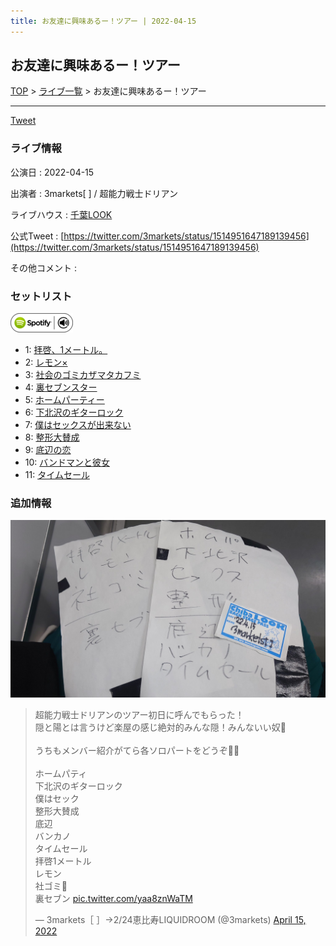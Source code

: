 ```yaml
---
title: お友達に興味あるー！ツアー | 2022-04-15
---
```

## お友達に興味あるー！ツアー

[TOP](/setlist/) > [ライブ一覧](lives.html) > お友達に興味あるー！ツアー

___

<a href="https://twitter.com/share?ref_src=twsrc%5Etfw" data-text="3markets[ ]セットリスト > お友達に興味あるー！ツアー" class="twitter-share-button" data-via="3markets" data-hashtags="3markets" data-related="3markets" data-show-count="false">Tweet</a>

### ライブ情報

公演日
:    2022-04-15

出演者
:    3markets[ ] / 超能力戦士ドリアン

ライブハウス
:    [千葉LOOK](livehouse014.html)

公式Tweet
:    [https://twitter.com/3markets/status/1514951647189139456](https://twitter.com/3markets/status/1514951647189139456)

その他コメント
:    

### セットリスト


[![play with spotify](images/spotify-icon.png)](https://open.spotify.com/playlist/0qrSGni4YU7d0SQCNRQNc9)



*  1: [拝啓、1メートル。](song010.html)
*  2: [レモン×](song003.html)
*  3: [社会のゴミカザマタカフミ](song002.html)
*  4: [裏セブンスター](song017.html)
*  5: [ホームパーティー](song011.html)
*  6: [下北沢のギターロック](song015.html)
*  7: [僕はセックスが出来ない](song006.html)
*  8: [整形大賛成](song005.html)
*  9: [底辺の恋](song008.html)
*  10: [バンドマンと彼女](song009.html)
*  11: [タイムセール](song007.html)


### 追加情報

[![セトリ画像](images/014.jpg)](images/014.jpg)


<blockquote class="twitter-tweet"><p lang="ja" dir="ltr">超能力戦士ドリアンのツアー初日に呼んでもらった！<br>隠と陽とは言うけど楽屋の感じ絶対的みんな隠！みんないい奴🍑<br><br>うちもメンバー紹介がてら各ソロパートをどうぞ💪💪<br><br>ホームパティ<br>下北沢のギターロック<br>僕はセック<br>整形大賛成<br>底辺<br>バンカノ<br>タイムセール<br>拝啓1メートル<br>レモン<br>社ゴミ🎥<br>裏セブン <a href="https://t.co/yaa8znWaTM">pic.twitter.com/yaa8znWaTM</a></p>&mdash; 3markets［ ］→2/24恵比寿LIQUIDROOM (@3markets) <a href="https://twitter.com/3markets/status/1514951647189139456?ref_src=twsrc%5Etfw">April 15, 2022</a></blockquote>
<script async src="https://platform.twitter.com/widgets.js" charset="utf-8"></script>




<script async src="https://platform.twitter.com/widgets.js" charset="utf-8"></script>